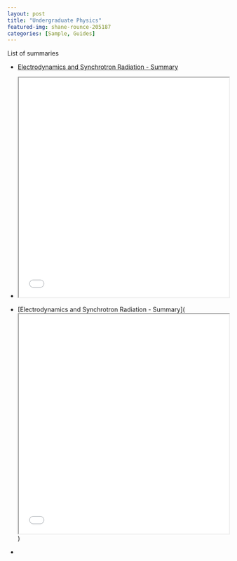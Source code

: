 ```yaml
---
layout: post
title: "Undergraduate Physics"
featured-img: shane-rounce-205187
categories: [Sample, Guides]
---
```


List of summaries
- [Electrodynamics and Synchrotron Radiation - Summary](https://notes-and-summaries.github.io/_posts/P5-Electrodynamics-and-synchrotron-radiation/Summary.pdf)
  
- <iframe src="../P5-Electrodynamics-and-synchrotron-radiation/Summary.pdf" width="100%" height="500px"></iframe>

- [Electrodynamics and Synchrotron Radiation - Summary](<iframe src="../P5-Electrodynamics-and-synchrotron-radiation/Summary.pdf" width="100%" height="500px"></iframe>)
  
- <object data="../P5-Electrodynamics-and-synchrotron-radiation/Summary.pdf" width="1000" height="1000" type='application/pdf'></object>

